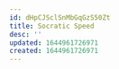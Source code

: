 ```yaml
---
id: dHpCJSclSnMbGqGzS50Zt
title: Socratic Speed
desc: ''
updated: 1644961726971
created: 1644961726971
---
```


